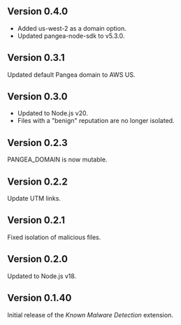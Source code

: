 ## Version 0.4.0

- Added us-west-2 as a domain option.
- Updated pangea-node-sdk to v5.3.0.

## Version 0.3.1

Updated default Pangea domain to AWS US.

## Version 0.3.0

- Updated to Node.js v20.
- Files with a "benign" reputation are no longer isolated.

## Version 0.2.3

PANGEA_DOMAIN is now mutable.

## Version 0.2.2

Update UTM links.

## Version 0.2.1

Fixed isolation of malicious files.

## Version 0.2.0

Updated to Node.js v18.

## Version 0.1.40

Initial release of the _Known Malware Detection_ extension.
